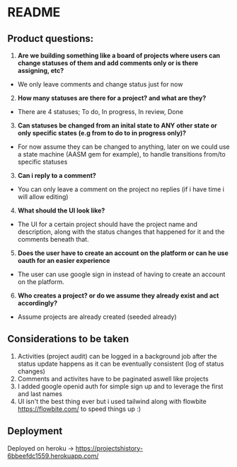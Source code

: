 # README
## Product questions:
1) **Are we building something like a board of projects where users can change statuses of them and add comments only or is there assigning, etc?**
- We only leave comments and change status just for now
2) **How many statuses are there for a project? and what are they?**
- There are 4 statuses; To do, In progress, In review, Done
3) **Can statuses be changed from an inital state to ANY other state or only specific states (e.g from to do to in progress only)?**
- For now assume they can be changed to anything, later on we could use a state machine (AASM gem for example), to handle transitions from/to specific statuses
3) **Can i reply to a comment?**
- You can only leave a comment on the project no replies (if i have time i will allow editing)
4) **What should the UI look like?**
- The UI for a certain project should have the project name and description, along with the status changes that happened for it and the comments beneath that.
5) **Does the user have to create an account on the platform or can he use oauth for an easier experience**
- The user can use google sign in instead of having to create an account on the platform.
6) **Who creates a project? or do we assume they already exist and act accordingly?**
- Assume projects are already created (seeded already)

## Considerations to be taken
1) Activities (project audit) can be logged in a background job after the status update happens as it can be eventually consistent (log of status changes)
2) Comments and activites have to be paginated aswell like projects
3) I added google openid auth for simple sign up and to leverage the first and last names
4) UI isn't the best thing ever but i used tailwind along with flowbite https://flowbite.com/ to speed things up :)


## Deployment
Deployed on heroku -> https://projectshistory-6bbeefdc1559.herokuapp.com/
